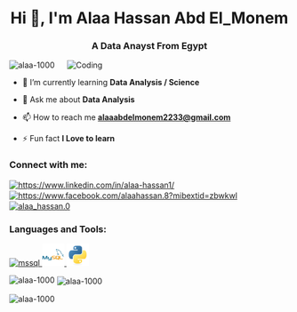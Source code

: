 <h1 align="center">Hi 👋, I'm Alaa Hassan Abd El_Monem</h1>
<h3 align="center">A Data Anayst From Egypt</h3>
<img align="right" alt="Coding" width="400" src="https://i0.wp.com/dsruptr.com/wp-content/uploads/2019/06/animated-exercise-analytics.gif?resize=768%2C576&ssl=1">

<p align="left"> <img src="https://komarev.com/ghpvc/?username=alaa-1000&label=Profile%20views&color=0e75b6&style=flat" alt="alaa-1000" /> </p>

- 🌱 I’m currently learning **Data Analysis / Science**

- 💬 Ask me about **Data Analysis**

- 📫 How to reach me **alaaabdelmonem2233@gmail.com**

- ⚡ Fun fact **I Love to learn**

<h3 align="left">Connect with me:</h3>
<p align="left">
<a href="https://linkedin.com/in/https://www.linkedin.com/in/alaa-hassan1/" target="blank"><img align="center" src="https://raw.githubusercontent.com/rahuldkjain/github-profile-readme-generator/master/src/images/icons/Social/linked-in-alt.svg" alt="https://www.linkedin.com/in/alaa-hassan1/" height="30" width="40" /></a>
<a href="[https://fb.com/https://www.facebook.com/alaahassan.8?mibextid=zbwkwl](https://www.facebook.com/alaahassan.8?mibextid=ZbWKwL)" target="blank"><img align="center" src="https://raw.githubusercontent.com/rahuldkjain/github-profile-readme-generator/master/src/images/icons/Social/facebook.svg" alt="https://www.facebook.com/alaahassan.8?mibextid=zbwkwl" height="30" width="40" /></a>
<a href="https://instagram.com/alaa_hassan.0" target="blank"><img align="center" src="https://raw.githubusercontent.com/rahuldkjain/github-profile-readme-generator/master/src/images/icons/Social/instagram.svg" alt="alaa_hassan.0" height="30" width="40" /></a>
</p>

<h3 align="left">Languages and Tools:</h3>
<p align="left"> <a href="https://www.microsoft.com/en-us/sql-server" target="_blank" rel="noreferrer"> <img src="https://www.svgrepo.com/show/303229/microsoft-sql-server-logo.svg" alt="mssql" width="40" height="40"/> </a> <a href="https://www.mysql.com/" target="_blank" rel="noreferrer"> <img src="https://raw.githubusercontent.com/devicons/devicon/master/icons/mysql/mysql-original-wordmark.svg" alt="mysql" width="40" height="40"/> </a> <a href="https://www.python.org" target="_blank" rel="noreferrer"> <img src="https://raw.githubusercontent.com/devicons/devicon/master/icons/python/python-original.svg" alt="python" width="40" height="40"/> </a> </p>

<p><img align="left" src="https://github-readme-stats.vercel.app/api/top-langs?username=alaa-1000&show_icons=true&locale=en&layout=compact" alt="alaa-1000" /></p>

<p>&nbsp;<img align="center" src="https://github-readme-stats.vercel.app/api?username=alaa-1000&show_icons=true&locale=en" alt="alaa-1000" /></p>

<p><img align="center" src="https://github-readme-streak-stats.herokuapp.com/?user=alaa-1000&" alt="alaa-1000" /></p>
